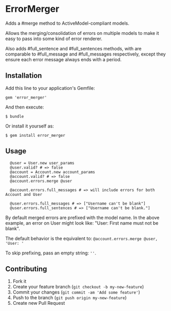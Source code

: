 # ErrorMerger

Adds a #merge method to ActiveModel-compliant models.

Allows the merging/consolidation of errors on multiple models to make it easy
to pass into some kind of error renderer.

Also adds #full_sentence and #full_sentences methods, with are comparable to
\#full_message and #full_messages respectively, except they ensure each error
message always ends with a period.

## Installation

Add this line to your application's Gemfile:

    gem 'error_merger'

And then execute:

    $ bundle

Or install it yourself as:

    $ gem install error_merger


## Usage

```
  @user = User.new user_params
  @user.valid? # => false
  @account = Account.new account_params
  @account.valid? # => false
  @account.errors.merge @user

  @account.errors.full_messages # => will include errors for both Account and User

  @user.errors.full_messages # => ["Username can't be blank"]
  @user.errors.full_sentences # => ["Username can't be blank."]
```

By default merged errors are prefixed with the model name. In the above example, an error on User might look like: "User: First name must not be blank".

The default behavior is the equivalent to: `@account.errors.merge @user, 'User: '`

To skip prefixing, pass an empty string: `''`.


## Contributing

1. Fork it
2. Create your feature branch (`git checkout -b my-new-feature`)
3. Commit your changes (`git commit -am 'Add some feature'`)
4. Push to the branch (`git push origin my-new-feature`)
5. Create new Pull Request
